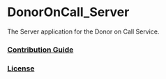 # DonorOnCall_Server

The Server application for the Donor on Call Service.



### [Contribution Guide](https://github.com/donorcall01/DonorOnCall_Server/blob/master/CONTRIBUTING.md)

### [License](https://github.com/donorcall01/DonorOnCall_Server/blob/master/LICENSE.md)

